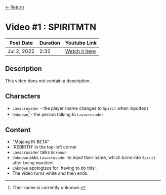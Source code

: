[← Return](../videos)

# Video #1 : SPIRITMTN
  |Post Date   | Duration | Youtube Link |
  |------------|----------|-------------|
  |Jul 2, 2022 | 2:32     | [Watch it here](https://www.youtube.com/watch?v=TGm0pz0jazo)|


## Description
This video does not contain a description.

## Characters
* `Lavacrusader` - the player (name changes to `Spirit` when inputted)
* `Unknown`[^name] - the person talking to `Lavacrusader`

## Content 
* "Mojang IN BETA"
* 'REBIRTH' in the top-left corner
* `Lavacrusader` talks `Unknown` 
* `Unknown` asks `Lavacrusader` to input their name, which turns into `Spirit` after being inputted.
* `Unknown` apologizes for 'having to do this'.
* The video turns white and then ends.



[^name]: Their name is currently unknown.
